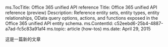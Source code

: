 ms.TocTitle: Office 365 unified API reference
Title: Office 365 unified API reference (preview)
Description: Reference entity sets, entity types, entity relationships, OData query options, actions, and functions exposed in the Office 365 unified API entity schema.
ms.ContentId: c52eebd6-25b4-4887-a7ad-fc5c83a91af4
ms.topic: article (how-tos)
ms.date: April 29, 2015

这是一篇新的文章



